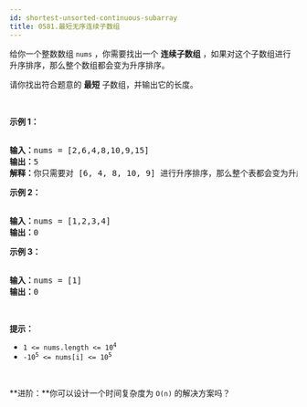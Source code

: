 ```yaml
---
id: shortest-unsorted-continuous-subarray
title: 0581.最短无序连续子数组
---
```

给你一个整数数组 <code>nums</code> ，你需要找出一个 **连续子数组** ，如果对这个子数组进行升序排序，那么整个数组都会变为升序排序。

请你找出符合题意的 **最短** 子数组，并输出它的长度。

 



**示例 1：**


<pre><br/><strong>输入：</strong>nums = [2,6,4,8,10,9,15]<br/><strong>输出：</strong>5<br/><strong>解释：</strong>你只需要对 [6, 4, 8, 10, 9] 进行升序排序，那么整个表都会变为升序排序。<br/></pre>

**示例 2：**


<pre><br/><strong>输入：</strong>nums = [1,2,3,4]<br/><strong>输出：</strong>0<br/></pre>

**示例 3：**


<pre><br/><strong>输入：</strong>nums = [1]<br/><strong>输出：</strong>0<br/></pre>

 

**提示：**


- <code>1 &lt;= nums.length &lt;= 10<sup>4</sup></code>
- <code>-10<sup>5</sup> &lt;= nums[i] &lt;= 10<sup>5</sup></code>

 

**进阶：**你可以设计一个时间复杂度为 <code>O(n)</code> 的解决方案吗？



